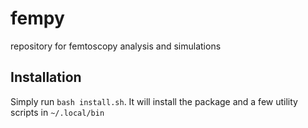 # fempy
repository for femtoscopy analysis and simulations

## Installation
Simply run `bash install.sh`. It will install the package and a few utility scripts in `~/.local/bin`
